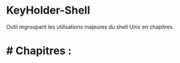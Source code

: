 # KeyHolder-Shell
Outil regroupant les utilisations majeures du shell Unix en chapitres.

# # Chapitres :
